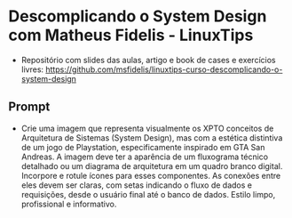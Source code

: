 # Descomplicando o System Design com Matheus Fidelis - LinuxTips

- Repositório com slides das aulas, artigo e book de cases e exercícios livres: https://github.com/msfidelis/linuxtips-curso-descomplicando-o-system-design

## Prompt

- Crie uma imagem que representa visualmente os XPTO conceitos de Arquitetura de Sistemas (System Design), mas com a estética distintiva de um jogo de Playstation, especificamente inspirado em GTA San Andreas. A imagem deve ter a aparência de um fluxograma técnico detalhado ou um diagrama de arquitetura em um quadro branco digital. Incorpore e rotule ícones para esses componentes. As conexões entre eles devem ser claras, com setas indicando o fluxo de dados e requisições, desde o usuário final até o banco de dados. Estilo limpo, profissional e informativo.
